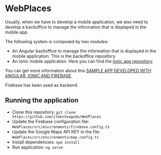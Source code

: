 # WebPlaces

Usually, when we have to develop a mobile application, we also need to develop a backoffice to manage the information that is displayed in the mobile app.

The following system is composed by two modules: 
- An Angular backoffice to manage the information that is displayed in the mobile application. This is the backoffice repository
- An Ionic mobile application. Here you can find the [Ionic app repository](https://github.com/jlmonteagudo/IonicPlaces)

You can get more information about this [SAMPLE APP DEVELOPED WITH ANGULAR, IONIC AND FIREBASE](http://www.jlmonteagudo.com/app/places/).

Firebase has been used as backend.

## Running the application

- Clone this repository: `git clone https://github.com/jlmonteagudo/WebPlaces`
- Update the Firebase configuration file: `WebPlaces/src/environments/firebase.config.ts`
- Update the Google Maps API KEY in the file: `WebPlaces/src/environments/map.config.ts`
- Install dependencies: `npm install`
- Run application: `ng serve`

